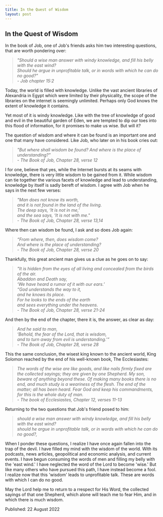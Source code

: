 ```yaml
---
title: In the Quest of Wisdom
layout: post
---
```



## In the Quest of Wisdom

In the book of Job, one of Job's friends asks him two interesting questions, that are worth pondering over:

>*"Should a wise man answer with windy knowledge, and fill his belly with the east wind?<br>
Should he argue in unprofitable talk, or in words with which he can do no good?"<br>- Job chapter 15:2*

Today, the world is filled with knowledge. Unlike the vast ancient libraries of Alexandria in Egypt which were limited by their physicality, the scope of the libraries on the internet is seemingly unlimited. Perhaps only God knows the extent of knowledge it contains. 

Yet most of it is windy knowledge. Like with the tree of knowledge of good and evil in the beautiful garden of Eden, we are tempted to dip our toes into this flood of information, for it promises to make us wise. But will it?

The question of wisdom and where it can be found is an important one and one that many have considered. Like Job, who later on in his book cries out:

>*"But where shall wisdom be found? And where is the place of understanding?"<br>- The Book of Job, Chapter 28, verse 12*

I for one, believe that yes, while the Internet bursts at its seams with knowledge, there is very little wisdom to be gained from it. While wisdom can tie together the various facets of knowledge and lead to understanding, knowledge by itself is sadly bereft of wisdom. I agree with Job when he says in the next few verses:

>*"Man does not know its worth,<br>
and it is not found in the land of the living.<br>
The deep says, ‘It is not in me,’<br>
and the sea says, ‘It is not with me."<br>- The Book of Job, Chapter 28, verse 13,14*

Where then can wisdom be found, I ask and so does Job again:

>*“From where, then, does wisdom come?<br>
And where is the place of understanding?<br>- The Book of Job, Chapter 28, verse 20*

Thankfully, this great ancient man gives us a clue as he goes on to say:

>*"It is hidden from the eyes of all living
and concealed from the birds of the air.<br>
Abaddon and Death say,<br>
‘We have heard a rumor of it with our ears.’<br>
“God understands the way to it,<br>
and he knows its place.<br>
For he looks to the ends of the earth<br>
and sees everything under the heavens.<br>- The Book of Job, Chapter 28, verse 21-24*

And then by the end of the chapter, there it is, the answer, as clear as day:

>*And he said to man,<br>
‘Behold, the fear of the Lord, that is wisdom,<br>
and to turn away from evil is understanding.’” <br>- The Book of Job, Chapter 28, verse 28*

This the same conclusion, the wisest king known to the ancient world, King Solomon reached by the end of his well-known book, The Ecclesiastes:

>*The words of the wise are like goads, and like nails firmly fixed are the collected sayings; they are given by one Shepherd. My son, beware of anything beyond these. Of making many books there is no end, and much study is a weariness of the flesh. The end of the matter; all has been heard. Fear God and keep his commandments, for this is the whole duty of man.<br>- The book of Ecclesiastes, Chapter 12, verses 11-13*

Returning to the two questions that Job's friend posed to him: 

>*should a wise man answer with windy knowledge, and fill his belly with the east wind? <br>
should he argue in unprofitable talk, or in words with which he can do no good?,* 

When I ponder these questions, I realize I have once again fallen into the trap of the devil. I have filled my mind with the wisdom of the world. With its podcasts, news articles, geopolitical and economic analysis, and current events. I have begun consuming the words of men and filling my belly with the 'east wind.' I have neglected the word of the Lord to become 'wise.' But like many others who have pursued this path, I have instead become a fool. I realize now that this 'wisdom' leads to unprofitable talk. These are words with which I can do no good.

May the Lord help me to return to a rrespect for His Word, the collected sayings of that one Shepherd, which alone will teach me to fear Him, and in which there is much wisdom. 

Published: 22 August 2022



